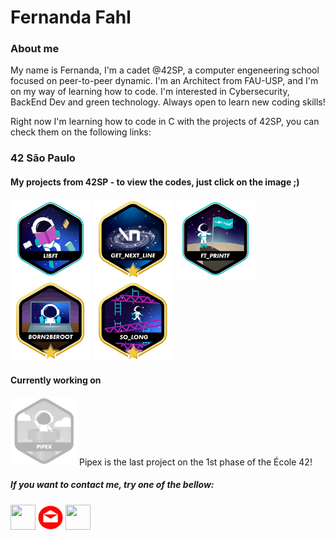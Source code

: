 # Fernanda Fahl

### About me

My name is Fernanda, I'm a cadet @42SP, a computer engeneering school focused on peer-to-peer dynamic. I'm an Architect from FAU-USP, and I'm on my way of learning how to code. I'm interested in Cybersecurity, BackEnd Dev and green technology. Always open to learn new coding skills! 

Right now I'm learning how to code in C with the projects of 42SP, you can check them on the following links:

### 42 São Paulo
#### My projects from 42SP - to view the codes, just click on the image ;)

[<img height="128" width="128" src="https://github.com/ferfahl/ferfahl.github.io/blob/main/assets/LIBFT-01.png?raw=true" />](https://github.com/ferfahl/42SP_libft) [<img height="128" width="128" src="https://github.com/ferfahl/ferfahl.github.io/blob/main/assets/GNL-02.png?raw=true" />](https://github.com/ferfahl/42SP_get_next_line) [<img height="128" width="128" src="https://github.com/ferfahl/ferfahl.github.io/blob/main/assets/PRINTF-01.png?raw=true" />](https://github.com/ferfahl/42SP_ft_printf) [<img height="128" width="128" src="https://github.com/ferfahl/ferfahl.github.io/blob/main/assets/BORN2BEROOT-02.png?raw=true" />](https://github.com/ferfahl/42SP_Born2beRoot) [<img height="128" width="128" src="https://github.com/ferfahl/ferfahl.github.io/blob/main/assets/SO_LONG-02.png?raw=true" />](https://github.com/ferfahl/42SP_so_long)


#### Currently working on

[![Pipex](https://github.com/ferfahl/ferfahl.github.io/blob/main/assets/pipex.png?raw=true)](https://github.com/ferfahl/42SP_pipex)
Pipex is the last project on the 1st phase of the École 42! 

##### If you want to contact me, try one of the bellow:
[<img height="40" width="40" src="https://i0.wp.com/solistica.com/wp-content/uploads/2019/10/linkedin.png" />](https://www.linkedin.com/in/fernanda-fahl/) [<img height="40" width="40" src="https://github.com/ferfahl/ferfahl.github.io/blob/main/assets/mail.png?raw=true"/>](mailto:fe.alves.fahl@gmail.com?Subject=Contact%20me%21) [<img height="40" width="40" src="https://cdn-icons-png.flaticon.com/512/25/25231.png"/>](https://github.com/ferfahl)
